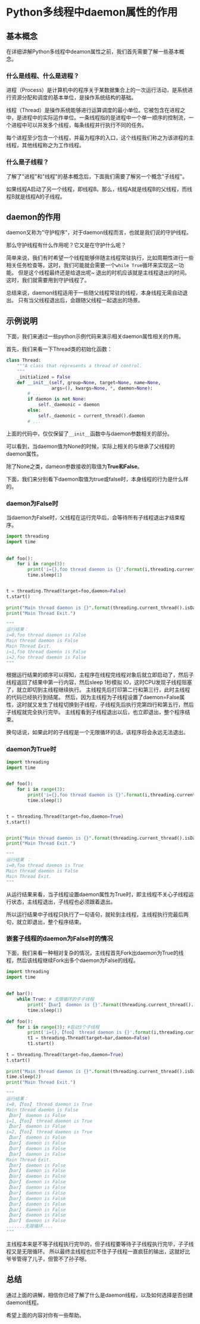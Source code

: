 # Python多线程中daemon属性的作用

## 基本概念

在详细讲解Python多线程中deamon属性之前，我们首先需要了解一些基本概念。

### 什么是线程、什么是进程？

进程（Process）是计算机中的程序关于某数据集合上的一次运行活动，是系统进行资源分配和调度的基本单位，是操作系统结构的基础。

线程（Thread）是操作系统能够进行运算调度的最小单位。它被包含在进程之中，是进程中的实际运作单位。一条线程指的是进程中一个单一顺序的控制流，一个进程中可以并发多个线程，每条线程并行执行不同的任务。

每个进程至少包含一个线程，并最为程序的入口，这个线程我们称之为该进程的主线程，其他线程称之为工作线程。

### 什么是子线程？

了解了"进程"和"线程"的基本概念后，下面我们需要了解另一个概念"子线程"。

如果线程A启动了另一个线程，即线程B。那么，线程A就是线程B的父线程，而线程B就是线程A的子线程。

## daemon的作用

daemon又称为"守护程序"，对于daemon线程而言，也就是我们说的守护线程。

那么守护线程有什么作用呢？它又是在守护什么呢？

简单来说，我们有时希望一个线程能够伴随主线程常驻执行，比如周期性进行一些相关任务检查等。这时，我们可能就会需要一个`while True`循环来实现这一功能。
但是这个线程最终还是给退出呢~
退出的时机应该就是主线程退出的时间。
这时，我们就需要用到守护线程了。

总结来说，daemon线程适用于一些随父线程常驻的线程，本身线程无需自动退出。 只有当父线程退出后，会跟随父线程一起退出的场景。

## 示例说明

下面，我们来通过一些python示例代码来演示相关daemon属性相关的作用。

首先，我们来看一下Thread类的初始化函数：

```python
class Thread:
    """A class that represents a thread of control.
    """
    _initialized = False
    def __init__(self, group=None, target=None, name=None,
                 args=(), kwargs=None, *, daemon=None):
        # ...
        if daemon is not None:
            self._daemonic = daemon
        else:
            self._daemonic = current_thread().daemon
        # ...
```

上面的代码中，仅仅保留了`__init__`函数中与daemon参数相关的部分。

可以看到，当daemon值为None的时候，实际上相关的与继承了父线程的daemon属性。

除了None之类，dameon参数接收的取值为**True和False**。

下面，我们来分别看下daemon取值为true或false时，本身线程的行为是什么样的。

### daemon为False时

当daemon为False时，父线程在运行完毕后，会等待所有子线程退出才结束程序。

```python
import threading
import time
 
 
def foo():
    for i in range(3):
        print('i={},foo thread daemon is {}'.format(i,threading.current_thread().isDaemon()))
        time.sleep(1)


t = threading.Thread(target=foo,daemon=False)
t.start()
 
print("Main thread daemon is {}".format(threading.current_thread().isDaemon()))
print("Main Thread Exit.")

"""
运行结果：
i=0,foo thread daemon is False
Main thread daemon is False
Main Thread Exit.
i=1,foo thread daemon is False
i=2,foo thread daemon is False
"""
```

根据运行结果的顺序可以得知，主程序在线程完线程对象后就立即启动了，然后子线程返回了结果中第一行内容，然后sleep 1秒模拟 IO，这时CPU发现子线程阻塞了，就立即切到主线程继续执行。
主线程先后打印第二行和第三行，此时主线程的代码已经执行到结尾。
然后，因为主线程为子线程设置了daemon=False属性，这时就又发生了线程切换到子线程，子线程先后执行完第四行和第五行，然后子线程就完全执行完毕。
主线程看到子线程退出以后，也立即退出，整个程序结束。

换句话说，如果此时的子线程是一个无限循环的话，该程序将会永远无法退出。

### daemon为True时

```python
import threading
import time
 

def foo():
    for i in range(3):
        print('i={},foo thread daemon is {}'.format(i,threading.current_thread().isDaemon()))
        time.sleep(1)


t = threading.Thread(target=foo,daemon=True)
t.start()


print("Main thread daemon is {}".format(threading.current_thread().isDaemon()))
print("Main Thread Exit.")

"""
运行结果 ：
i=0,foo thread daemon is True
Main thread daemon is False
Main Thread Exit.
"""
```

从运行结果来看，当子线程设置daemon属性为True时，即主线程不关心子线程运行状态，主线程退出，子线程也必须跟着退出。

所以运行结果中子线程只执行了一句语句，就轮到主线程，主线程执行完最后两句，就立即退出，整个程序结束。

### 嵌套子线程的daemon为False时的情况

下面，我们来看一种相对复杂的情况，主线程首先Fork出daemon为True的线程，然后该线程继续Fork出多个daemon为False的线程。

```python
import threading
import time
 
 
def bar():
    while True: # 无限循环的子子线程
        print('【bar】 daemon is {}'.format(threading.current_thread().isDaemon()))
        time.sleep(1)
 
def foo():
    for i in range(3): #启动3个子线程
        print('i={},【foo】 thread daemon is {}'.format(i,threading.current_thread().isDaemon()))
        t1 = threading.Thread(target=bar,daemon=False)
        t1.start()
 
t = threading.Thread(target=foo,daemon=True)
t.start()
 
print("Main thread daemon is {}".format(threading.current_thread().isDaemon()))
time.sleep(2)
print("Main Thread Exit.")

"""
运行结果：
i=0,【foo】 thread daemon is True
Main thread daemon is False
【bar】 daemon is False
i=1,【foo】 thread daemon is True
【bar】 daemon is False
i=2,【foo】 thread daemon is True
【bar】 daemon is False
【bar】 daemon is False
【bar】 daemon is False
【bar】 daemon is False
Main Thread Exit.
【bar】 daemon is False
【bar】 daemon is False
【bar】 daemon is False
【bar】 daemon is False
【bar】 daemon is False
【bar】 daemon is False
【bar】 daemon is False
【bar】 daemon is False
【bar】 daemon is False
【bar】 daemon is False
【bar】 daemon is False
.......无限循环....
"""
```

主线程本来是不等子线程执行完毕的，但子线程要等待子子线程执行完毕，子子线程又是无限循环。
所以最终主线程也拦不住子子线程一直疯狂的输出，这就好比爷爷管得了儿子，但管不了孙子呀。

## 总结

通过上面的讲解，相信你已经了解了什么是daemon线程，以及如何选择是否创建daemon线程。

希望上面的内容对你有一些帮助。

